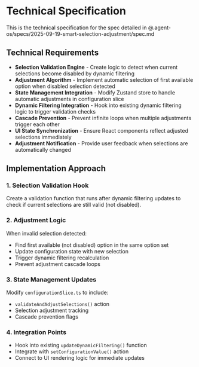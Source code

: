 # Technical Specification

This is the technical specification for the spec detailed in @.agent-os/specs/2025-09-19-smart-selection-adjustment/spec.md

## Technical Requirements

- **Selection Validation Engine** - Create logic to detect when current selections become disabled by dynamic filtering
- **Adjustment Algorithm** - Implement automatic selection of first available option when disabled selection detected
- **State Management Integration** - Modify Zustand store to handle automatic adjustments in configuration slice
- **Dynamic Filtering Integration** - Hook into existing dynamic filtering logic to trigger validation checks
- **Cascade Prevention** - Prevent infinite loops when multiple adjustments trigger each other
- **UI State Synchronization** - Ensure React components reflect adjusted selections immediately
- **Adjustment Notification** - Provide user feedback when selections are automatically changed

## Implementation Approach

### 1. Selection Validation Hook
Create a validation function that runs after dynamic filtering updates to check if current selections are still valid (not disabled).

### 2. Adjustment Logic
When invalid selection detected:
- Find first available (not disabled) option in the same option set
- Update configuration state with new selection
- Trigger dynamic filtering recalculation
- Prevent adjustment cascade loops

### 3. State Management Updates
Modify `configurationSlice.ts` to include:
- `validateAndAdjustSelections()` action
- Selection adjustment tracking
- Cascade prevention flags

### 4. Integration Points
- Hook into existing `updateDynamicFiltering()` function
- Integrate with `setConfigurationValue()` action
- Connect to UI rendering logic for immediate updates